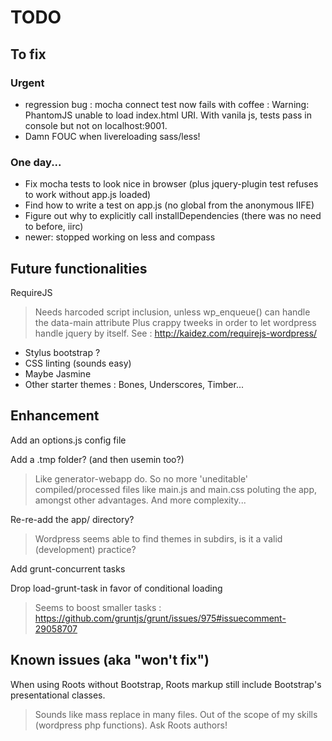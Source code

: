 # TODO

## To fix

### Urgent

* regression bug : mocha connect test now fails with coffee : Warning: PhantomJS unable to load index.html URI. With vanila js, tests pass in console but not on localhost:9001.
* Damn FOUC when livereloading sass/less!


### One day...

* Fix mocha tests to look nice in browser (plus jquery-plugin test refuses to work without app.js loaded)
* Find how to write a test on app.js (no global from the anonymous IIFE)
* Figure out why to explicitly call installDependencies (there was no need to before, iirc)
* newer: stopped working on less and compass


## Future functionalities

RequireJS

> Needs harcoded script inclusion, unless wp_enqueue() can handle the data-main attribute
Plus crappy tweeks in order to let wordpress handle jquery by itself. See : http://kaidez.com/requirejs-wordpress/

* Stylus bootstrap ?
* CSS linting (sounds easy)
* Maybe Jasmine
* Other starter themes : Bones, Underscores, Timber...


## Enhancement

Add an options.js config file

Add a .tmp folder? (and then usemin too?)

> Like generator-webapp do. So no more 'uneditable' compiled/processed files like main.js and main.css poluting the app, amongst other advantages. And more complexity...

Re-re-add the app/ directory?

> Wordpress seems able to find themes in subdirs, is it a valid (development) practice?

Add grunt-concurrent tasks

Drop load-grunt-task in favor of conditional loading

> Seems to boost smaller tasks : https://github.com/gruntjs/grunt/issues/975#issuecomment-29058707


## Known issues (aka "won't fix")

When using Roots without Bootstrap, Roots markup still include Bootstrap's presentational classes.

> Sounds like mass replace in many files. Out of the scope of my skills (wordpress php functions). Ask Roots authors!
